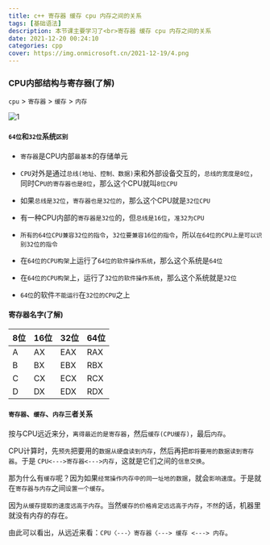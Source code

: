 ```yaml
---
title: c++ 寄存器 缓存 cpu 内存之间的关系
tags: [基础语法]
description: 本节课主要学习了<br>寄存器 缓存 cpu 内存之间的关系
date: 2021-12-20 00:24:10
categories: cpp
cover: https://img.onmicrosoft.cn/2021-12-19/4.png
---
```

### CPU内部结构与寄存器(了解)

`cpu`  >  `寄存器`  >  `缓存`  >  `内存`

![1](https://img.onmicrosoft.cn/2021-12-19/3.png)

#### `64位`和`32位`系统`区别`

- `寄存器`是CPU内部`最基本`的存储单元

- `CPU`对外是通过`总线(地址、控制、数据)`来和外部设备交互的，`总线的宽度是8位`，同时C`PU的寄存器也是8位`，那么这个CPU就叫`8位CPU`

- 如果`总线是32位`，`寄存器也是32位的`，那么这个CPU就是`32位CPU`

- 有一种CPU内部的`寄存器是32位`的，但`总线是16位`，`准32为CPU`

- `所有的64位CPU兼容32位的指令`，`32位要兼容16位的指令`，所以`在64位的CPU上是可以识别32位的指令`
- 在`64位的CPU构架`上运行了`64位的软件操作系统`，那么这个系统是`64位`

- 在`64位的CPU构架`上，运行了`32位的软件操作系统`，那么这个系统就是`32位`
- `64位`的软件`不能运行`在`32位的CPU`之上

#### 寄存器名字(了解)

| 8位  | **16**位 | **32**位 | **64**位 |
| ---- | -------- | -------- | -------- |
| A    | AX       | EAX      | RAX      |
| B    | BX       | EBX      | RBX      |
| C    | CX       | ECX      | RCX      |
| D    | DX       | EDX      | RDX      |

#### `寄存器`、`缓存`、`内存`三者关系

按与CPU远近来分，`离得最近的是寄存器`，然后`缓存(CPU缓存)`，最后`内存`。

CPU计算时，先`预先`把要用的`数据从硬盘读到内存`，然后再把`即将要用的数据读到寄存器`。于是 `CPU<--->寄存器<--->内存`，这就是它们之间的`信息交换`。

那为什么有`缓存`呢？因为如果`经常操作内存中的同一址地的数据`，就会`影响速度`。于是就在`寄存器与内存`之间`设置一个缓存`。

因为`从缓存提取的速度远高于内存`。当然`缓存的价格肯定远远高于内存`，`不然`的话，机器里就没有内存的存在。

由此可以看出，从远近来看：`CPU〈---〉寄存器〈---> 缓存 <---> 内存`。